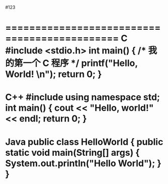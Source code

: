 #123

=============================================
C
#include <stdio.h>
 int main()
{
    /* 我的第一个 C 程序 */
    printf("Hello, World! \n");
    return 0;
}
=============================================
C++
#include <iostream>
using namespace std;
int main()
{
    cout << "Hello, world!" << endl;
    return 0;
}
=============================================
Java
public class HelloWorld {
    public static void main(String[] args) {
        System.out.println("Hello World");
    }
}
=============================================








